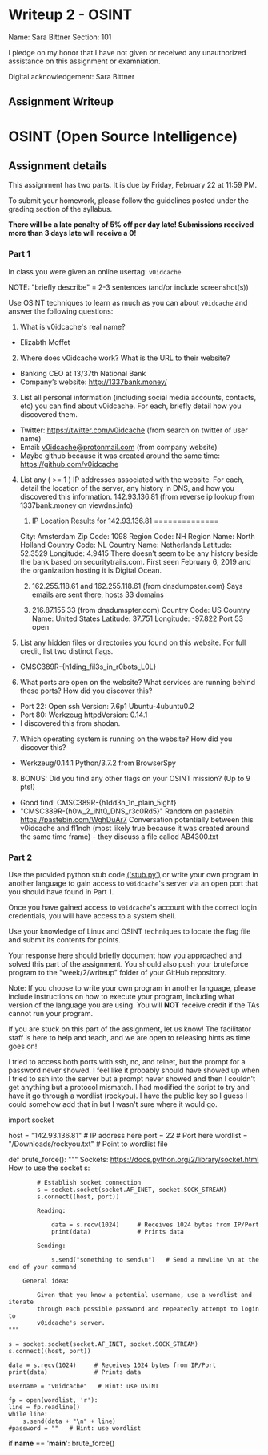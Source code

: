 # Writeup 2 - OSINT

Name: Sara Bittner
Section: 101

I pledge on my honor that I have not given or received any unauthorized assistance on this assignment or examniation.

Digital acknowledgement: Sara Bittner

## Assignment Writeup

OSINT (Open Source Intelligence)
======

## Assignment details

This assignment has two parts. It is due by Friday, February 22 at 11:59 PM.

To submit your homework, please follow the guidelines posted under the grading section of the syllabus.

**There will be a late penalty of 5% off per day late! Submissions received more than 3 days late will receive a 0!**

### Part 1

In class you were given an online usertag: `v0idcache`

NOTE: "briefly describe" = 2-3 sentences (and/or include screenshot(s))

Use OSINT techniques to learn as much as you can about `v0idcache` and answer the following questions:

1)	What is v0idcache's real name?  
-	Elizabth Moffet  
2)	Where does v0idcache work? What is the URL to their website?
-	Banking CEO at 13/37th National Bank
-	Company’s website: http://1337bank.money/
3)	List all personal information (including social media accounts, contacts, etc) you can find about v0idcache. For each, briefly detail how you discovered them.
-	Twitter: https://twitter.com/v0idcache  (from search on twitter of user name)
-	Email: v0idcache@protonmail.com (from company website)
-	Maybe github because it was  created around the same time: https://github.com/v0idcache
4)	List any ( >= 1 ) IP addresses associated with the website. For each, detail the location of the server, any history in DNS, and how you discovered this information.
     142.93.136.81 (from reverse ip lookup from 1337bank.money on viewdns.info)
    1.	IP Location Results for 142.93.136.81
    ==============
    
    City:         Amsterdam
    Zip Code:     1098
    Region Code:  NH
    Region Name:  North Holland
    Country Code: NL
    Country Name: Netherlands
    Latitude:     52.3529
    Longitude:    4.9415
    There doesn’t seem to be any history beside the bank based on securitytrails.com.  First seen February 6, 2019 and the organization hosting it is Digital Ocean.
    
    2. 162.255.118.61  and 162.255.118.61 (from dnsdumpster.com)
        Says emails are sent there, hosts 33 domains
    
    3. 216.87.155.33 (from dnsdumspter.com)
        Country Code: US
    Country Name: United States
    Latitude:     37.751
    Longitude:    -97.822
        Port 53 open
5)	List any hidden files or directories you found on this website. For full credit, list two distinct flags.
-	CMSC389R-{h1ding_fil3s_in_r0bots_L0L}
6)	What ports are open on the website? What services are running behind these ports? How did you discover this?
-	Port 22: Open ssh Version: 7.6p1 Ubuntu-4ubuntu0.2
-	Port 80: Werkzeug httpdVersion: 0.14.1
-	I discovered this from shodan.
7)	Which operating system is running on the website? How did you discover this?
-	Werkzeug/0.14.1 Python/3.7.2 from BrowserSpy
8)	BONUS: Did you find any other flags on your OSINT mission? (Up to 9 pts!)
-	Good find! CMSC389R-{h1dd3n_1n_plain_5ight} 
-	"CMSC389R-{h0w_2_iNt0_DNS_r3c0Rd5}"
Random on pastebin: https://pastebin.com/WghDuAr7
Conversation potentially between this v0idcache and fl1nch (most likely true because it was created around the same time frame)  - they discuss a file called AB4300.txt


### Part 2

Use the provided python stub code [('stub.py')](stub.py) or write your own program in another language to gain access to `v0idcache`'s server via an open port that you should have found in Part 1.

Once you have gained access to `v0idcache`'s account with the correct login credentials, you will have access to a system shell.

Use your knowledge of Linux and OSINT techniques to locate the flag file and submit its contents for points.

Your response here should briefly document how you approached and solved this part of the assignment. You should also push your bruteforce program to the "week/2/writeup" folder of your GitHub repository.

Note: If you choose to write your own program in another language, please include instructions on how to execute your program, including what version of the language you are using. You will **NOT** receive credit if the TAs cannot run your program.

If you are stuck on this part of the assignment, let us know! The facilitator staff is here to help and teach, and we are open to releasing hints as time goes on!


I tried to access both ports with ssh, nc, and telnet, but the prompt for a password never showed.  I feel like it probably should have showed up when I tried to ssh into the server but a prompt never showed and then I couldn't get anything but a protocol mismatch.  I had modified the script to try and have it go through a wordlist (rockyou).  I have the public key so I guess I could somehow add that in but I wasn't sure where it would go.


import socket

host = "142.93.136.81" # IP address here
port = 22 # Port here
wordlist = "/Downloads/rockyou.txt" # Point to wordlist file

def brute_force():
    """
        Sockets: https://docs.python.org/2/library/socket.html
        How to use the socket s:

            # Establish socket connection
            s = socket.socket(socket.AF_INET, socket.SOCK_STREAM)
            s.connect((host, port))

            Reading:

                data = s.recv(1024)     # Receives 1024 bytes from IP/Port
                print(data)             # Prints data

            Sending:

                s.send("something to send\n")   # Send a newline \n at the end of your command

        General idea:

            Given that you know a potential username, use a wordlist and iterate
            through each possible password and repeatedly attempt to login to
            v0idcache's server.
    """

    s = socket.socket(socket.AF_INET, socket.SOCK_STREAM)
    s.connect((host, port))

    data = s.recv(1024)     # Receives 1024 bytes from IP/Port
    print(data)             # Prints data

    username = "v0idcache"   # Hint: use OSINT

    fp = open(wordlist, 'r'):
    line = fp.readline()
    while line:
        s.send(data + "\n" + line)
    #password = ""   # Hint: use wordlist




if __name__ == '__main__':
    brute_force()
